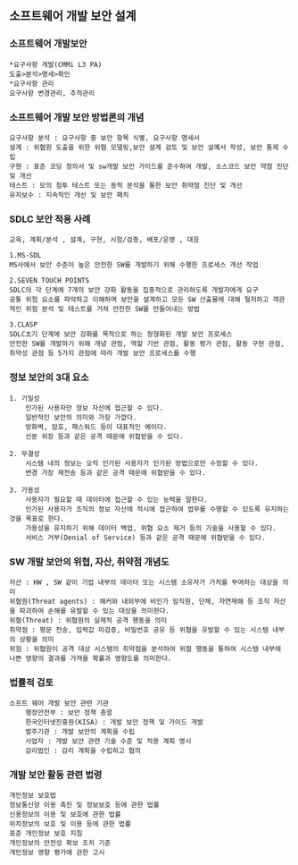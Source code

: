 ## 소프트웨어 개발 보안 설계

### 소프트웨어 개발보안
    *요구사항 개발(CMMi L3 PA)
    도출>분석>명세>확인
    *요구사항 관리
    요구사항 변경관리, 추적관리

### 소프트웨어 개발 보안 방법론의 개념
    요구사항 분석 : 요구사항 중 보안 항목 식별, 요구사항 명세서
    설계 : 위협원 도출을 위한 위협 모델링,보안 설계 검토 및 보안 설꼐서 작성, 보안 통제 수립
    구현 : 표준 코딩 정의서 및 sw개발 보안 가이드를 준수하여 개발, 소스코드 보안 약점 진단 및 개선
    테스트 : 모의 침투 테스트 또는 동적 분석을 통한 보안 취약점 진단 및 개선
    유지보수 : 지속적인 개선 및 보안 패치

### SDLC 보안 적용 사례
    교육, 계획/분석 , 설계, 구현, 시험/검증, 배포/운영 , 대응

    1.MS-SDL
    MS사에서 보안 수준이 높은 안전한 SW를 개발하기 위해 수행한 프로세스 개선 작업

    2.SEVEN TOUCH POINTS
    SDLC의 각 단계에 7개의 보안 강화 활동을 집중적으로 관리하도록 개발자에게 요구
    공통 위험 요소를 파악하고 이해하며 보안을 설계하고 모든 SW 산출물에 대해 철저하고 객관적인 위험 분석 및 테스트를 거쳐 안전한 SW를 만들어내는 방법

    3.CLASP
    SDLC초기 단계에 보안 강화를 목적으로 하는 정형화된 개발 보안 프로세스
    안전한 SW를 개발하기 위해 개념 관점, 역할 기반 관점, 활동 평가 관점, 활동 구현 관점, 취약성 관점 등 5가지 관점에 따라 개발 보안 프로세스를 수행

### 정보 보안의 3대 요소
    1. 기밀성
        인가된 사용자만 정보 자산에 접근할 수 있다.
        일반적인 보안의 의미와 가장 가깝다.
        방화벽, 암호, 패스워드 등이 대표적인 예이다.
        신분 위장 등과 같은 공격 때문에 위협받을 수 있다.

    2. 무결성
        시스템 내의 정보는 오직 인가된 사용자가 인가된 방법으로만 수정할 수 있다.
        변경 가장 재전송 등과 같은 공격 때문에 위협받을 수 있다.

    3. 가용성
        사용자가 필요할 때 데이터에 접근할 수 있는 능력을 말한다.
        인가된 사용자가 조직의 정보 자산에 적시에 접근하여 업무를 수행할 수 있도록 유지하는 것을 목표로 한다.
        가용성을 유지하기 위해 데이터 백업, 위협 요소 제거 등의 기술을 사용할 수 있다.
        서비스 거부(Denial of Service) 등과 같은 공격 때문에 위협받을 수 있다.

### SW 개발 보안의 위협, 자산, 취약점 개념도
    자산 : HW , SW 같이 기업 내부의 데이터 또는 시스템 소유자가 가치를 부여하는 대상을 의미
    위협원(Threat agents) : 해커와 내외부에 비인가 임직원, 단체, 자연재해 등 조직 자산을 파괴하여 손해를 유발할 수 있는 대상을 의미한다.
    위협(Threat) : 위협원의 실제적 공격 행동을 의미
    취약점 : 평문 전송, 입력값 미검증, 비밀번호 공유 등 위협을 유발할 수 있는 시스템 내부의 상황을 의미
    위험 : 위협원이 공격 대상 시스템의 취약점을 분석하여 위협 행동을 통하여 시스템 내부에 나쁜 영향의 결과를 가져올 확률과 영향도를 의미한다.

### 법률적 검토
    소프트 웨어 개발 보안 관련 기관
        행정안전부 : 보안 정책 총괄
        한국인터넷진흥원(KISA) : 개발 보안 정책 및 가이드 개발
        발주기관 : 개발 보안의 계획을 수립
        사업자 : 개발 보안 관련 기술 수준 및 적용 계획 명시
        감리법인 : 감리 계획을 수립하고 협의

### 개발 보안 활동 관련 법령
    개인정보 보호법
    정보통신망 이용 촉진 및 정보보호 등에 관한 법률
    신용정보의 이용 및 보호에 관한 법률
    위치정보의 보호 및 이용 등에 관한 법률
    표준 개인정보 보호 지침
    개인정보의 안전성 확보 조치 기준
    개인정보 영향 평가에 관한 고시